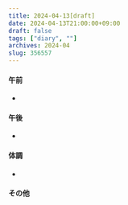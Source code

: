```yaml
---
title: 2024-04-13[draft]
date: 2024-04-13T21:00:00+09:00
draft: false
tags: ["diary", ""]
archives: 2024-04
slug: 356557
---
```

#### 午前
- 
#### 午後
- 
#### 体調
- 
#### その他